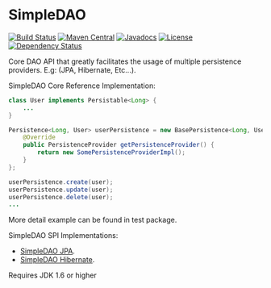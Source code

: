 # SimpleDAO

[![Build Status](https://travis-ci.org/thiaguten/simple-dao.svg)](https://travis-ci.org/thiaguten/simple-dao)
[![Maven Central](https://img.shields.io/maven-central/v/org.apache.maven/apache-maven.svg)](http://search.maven.org/#search%7Cgav%7C1%7Cg%3A%22br.com.thiaguten.persistence%22%20AND%20a%3A%22simple-dao%22)
[![Javadocs](http://www.javadoc.io/badge/br.com.thiaguten.persistence/simple-dao.svg)](http://www.javadoc.io/doc/br.com.thiaguten.persistence/simple-dao)
[![License](https://img.shields.io/badge/license-apache%202.0-blue.svg)](http://www.apache.org/licenses/LICENSE-2.0.txt)
[![Dependency Status](https://www.versioneye.com/user/projects/577e7c025bb13900493de577/badge.svg)](https://www.versioneye.com/user/projects/577e7c025bb13900493de577)

Core DAO API that greatly facilitates the usage of multiple persistence providers. E.g: (JPA, Hibernate, Etc...).

SimpleDAO Core Reference Implementation:

```java
class User implements Persistable<Long> {
    ...
}

Persistence<Long, User> userPersistence = new BasePersistence<Long, User>() {
    @Override
    public PersistenceProvider getPersistenceProvider() {
        return new SomePersistenceProviderImpl();
    }
};

userPersistence.create(user);
userPersistence.update(user);
userPersistence.delete(user);
...
```

More detail example can be found in test package.

SimpleDAO SPI Implementations:

- [SimpleDAO JPA](https://github.com/thiaguten/simple-dao-jpa).
- [SimpleDAO Hibernate](https://github.com/thiaguten/simple-dao-hibernate).

Requires JDK 1.6 or higher

